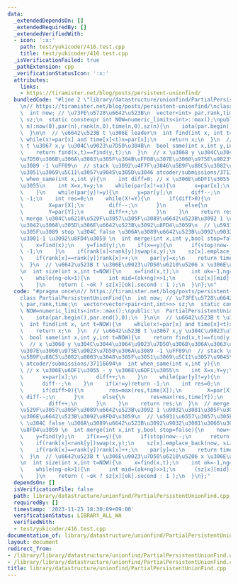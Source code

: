 ```yaml
---
data:
  _extendedDependsOn: []
  _extendedRequiredBy: []
  _extendedVerifiedWith:
  - icon: ':x:'
    path: test/yukicoder/416.test.cpp
    title: test/yukicoder/416.test.cpp
  _isVerificationFailed: true
  _pathExtension: cpp
  _verificationStatusIcon: ':x:'
  attributes:
    links:
    - https://tiramister.net/blog/posts/persistent-unionfind/
  bundledCode: "#line 2 \"library/datastructure/unionfind/PartialPersistentUnionFind.cpp\"\
    \n// https://tiramister.net/blog/posts/persistent-unionfind/\nclass PartialPersistentUnionFind{\n\
    \  int now; // \u73FE\u5728\u6642\u523B\n  vector<int> par,rank,time;\n  vector<vector<pair<int,int>>>\
    \ sz;\n  static constexpr int NOW=numeric_limits<int>::max();\npublic:\n  PartialPersistentUnionFind(int\
    \ n):now(0),par(n),rank(n,0),time(n,0),sz(n){\n    iota(par.begin(),par.end(),0);\n\
    \  }\n\n  // \u6642\u523B t \u306E leader\n  int find(int x, int t=NOW){\n   \
    \ while(x!=par[x] and time[x]<t)x=par[x];\n    return x;\n  }\n  // \u6642\u523B\
    \ t \u3067 x,y \u304C\u9023\u7D50\u304B\n  bool same(int x,int y,int t=NOW){\n\
    \    return find(x,t)==find(y,t);\n  }\n  // x \u3068 y \u304C\u3044\u3064\u9023\
    \u7D50\u306B\u306A\u3063\u305F\u304B\uFF08\u307E\u3060\u975E\u9023\u7D50\u306A\
    \u3089 -1 \uFF09\n  // stack \u3092\u4F7F\u3046\u5B9F\u88C5\u3082\u8003\u3048\u305F\
    \u3051\u3069\u5C11\u3057\u9045\u305D\u3046 atcoder/submissions/37116694\n  int\
    \ when_same(int x,int y){\n    int diff=0; // x \u306E\u6DF1\u3055 - y \u306E\u6DF1\
    \u3055\n    int X=x,Y=y;\n    while(par[x]!=x){\n      x=par[x];\n      diff++;\n\
    \    }\n    while(par[y]!=y){\n      y=par[y];\n      diff--;\n    }\n    if(x!=y)return\
    \ -1;\n    int res=0;\n    while(X!=Y){\n      if(diff>0){\n        res=max(res,time[X]);\n\
    \        X=par[X];\n        diff--;\n      }\n      else{\n        res=max(res,time[Y]);\n\
    \        Y=par[Y];\n        diff++;\n      }\n    }\n    return res;\n  }\n  //\
    \ merge \u304C\u6210\u529F\u3057\u305F\u3089\u6642\u523B\u3092 1 \u9032\u3081\u305F\
    \u3042\u3068\u305D\u306E\u6642\u523B\u3092\u8FD4\u3059\n  // \u5931\u6557\u3057\
    \u305F\u3089 stop \u304C false \u306A\u3089\u6642\u523B\u3092\u9032\u3081\u3066\
    \u3001-1 \u3092\u8FD4\u3059 \n  int merge(int x,int y,bool stop=false){\n    now++;\n\
    \    x=find(x);\n    y=find(y);\n    if(x==y){\n      if(stop)now--;\n      return\
    \ -1;\n    }\n    if(rank[x]<rank[y])swap(x,y);\n    sz[x].emplace_back(now, size(x)+size(y));\n\
    \    if(rank[x]==rank[y])rank[x]++;\n    par[y]=x;\n    return time[y]=now;\n\
    \  }\n  // \u6642\u523B t \u306E\u9023\u7D50\u6210\u5206 x \u306E\u30B5\u30A4\u30BA\
    \n  int size(int x,int t=NOW){\n    x=find(x,t);\n    int ok=-1,ng=sz[x].size();\n\
    \    while(ng-ok>1){\n      int mid=(ok+ng)>>1;\n      (sz[x][mid].first <= t?ok:ng)=mid;\n\
    \    }\n    return ( ~ok ? sz[x][ok].second : 1 );\n  }\n};\n"
  code: "#pragma once\n// https://tiramister.net/blog/posts/persistent-unionfind/\n\
    class PartialPersistentUnionFind{\n  int now; // \u73FE\u5728\u6642\u523B\n  vector<int>\
    \ par,rank,time;\n  vector<vector<pair<int,int>>> sz;\n  static constexpr int\
    \ NOW=numeric_limits<int>::max();\npublic:\n  PartialPersistentUnionFind(int n):now(0),par(n),rank(n,0),time(n,0),sz(n){\n\
    \    iota(par.begin(),par.end(),0);\n  }\n\n  // \u6642\u523B t \u306E leader\n\
    \  int find(int x, int t=NOW){\n    while(x!=par[x] and time[x]<t)x=par[x];\n\
    \    return x;\n  }\n  // \u6642\u523B t \u3067 x,y \u304C\u9023\u7D50\u304B\n\
    \  bool same(int x,int y,int t=NOW){\n    return find(x,t)==find(y,t);\n  }\n\
    \  // x \u3068 y \u304C\u3044\u3064\u9023\u7D50\u306B\u306A\u3063\u305F\u304B\uFF08\
    \u307E\u3060\u975E\u9023\u7D50\u306A\u3089 -1 \uFF09\n  // stack \u3092\u4F7F\u3046\
    \u5B9F\u88C5\u3082\u8003\u3048\u305F\u3051\u3069\u5C11\u3057\u9045\u305D\u3046\
    \ atcoder/submissions/37116694\n  int when_same(int x,int y){\n    int diff=0;\
    \ // x \u306E\u6DF1\u3055 - y \u306E\u6DF1\u3055\n    int X=x,Y=y;\n    while(par[x]!=x){\n\
    \      x=par[x];\n      diff++;\n    }\n    while(par[y]!=y){\n      y=par[y];\n\
    \      diff--;\n    }\n    if(x!=y)return -1;\n    int res=0;\n    while(X!=Y){\n\
    \      if(diff>0){\n        res=max(res,time[X]);\n        X=par[X];\n       \
    \ diff--;\n      }\n      else{\n        res=max(res,time[Y]);\n        Y=par[Y];\n\
    \        diff++;\n      }\n    }\n    return res;\n  }\n  // merge \u304C\u6210\
    \u529F\u3057\u305F\u3089\u6642\u523B\u3092 1 \u9032\u3081\u305F\u3042\u3068\u305D\
    \u306E\u6642\u523B\u3092\u8FD4\u3059\n  // \u5931\u6557\u3057\u305F\u3089 stop\
    \ \u304C false \u306A\u3089\u6642\u523B\u3092\u9032\u3081\u3066\u3001-1 \u3092\
    \u8FD4\u3059 \n  int merge(int x,int y,bool stop=false){\n    now++;\n    x=find(x);\n\
    \    y=find(y);\n    if(x==y){\n      if(stop)now--;\n      return -1;\n    }\n\
    \    if(rank[x]<rank[y])swap(x,y);\n    sz[x].emplace_back(now, size(x)+size(y));\n\
    \    if(rank[x]==rank[y])rank[x]++;\n    par[y]=x;\n    return time[y]=now;\n\
    \  }\n  // \u6642\u523B t \u306E\u9023\u7D50\u6210\u5206 x \u306E\u30B5\u30A4\u30BA\
    \n  int size(int x,int t=NOW){\n    x=find(x,t);\n    int ok=-1,ng=sz[x].size();\n\
    \    while(ng-ok>1){\n      int mid=(ok+ng)>>1;\n      (sz[x][mid].first <= t?ok:ng)=mid;\n\
    \    }\n    return ( ~ok ? sz[x][ok].second : 1 );\n  }\n};"
  dependsOn: []
  isVerificationFile: false
  path: library/datastructure/unionfind/PartialPersistentUnionFind.cpp
  requiredBy: []
  timestamp: '2023-11-25 18:30:09+09:00'
  verificationStatus: LIBRARY_ALL_WA
  verifiedWith:
  - test/yukicoder/416.test.cpp
documentation_of: library/datastructure/unionfind/PartialPersistentUnionFind.cpp
layout: document
redirect_from:
- /library/library/datastructure/unionfind/PartialPersistentUnionFind.cpp
- /library/library/datastructure/unionfind/PartialPersistentUnionFind.cpp.html
title: library/datastructure/unionfind/PartialPersistentUnionFind.cpp
---
```

